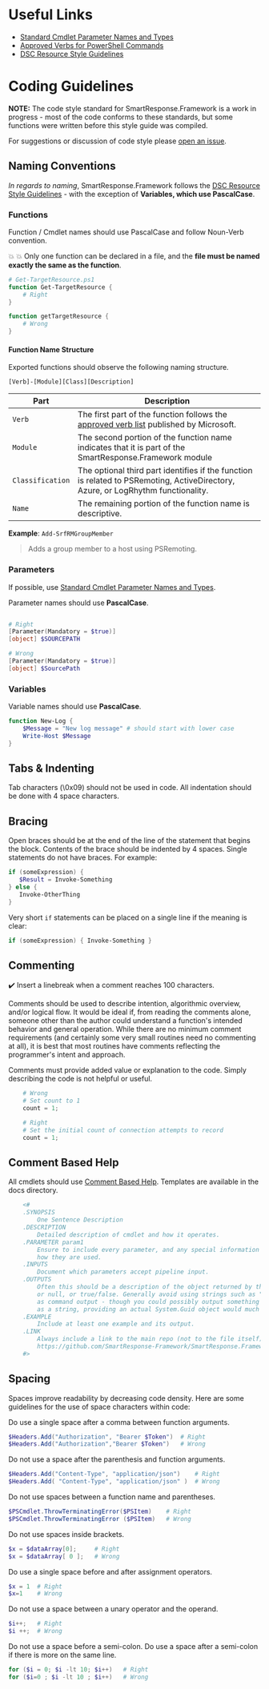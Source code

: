 <!-- markdownlint-disable MD041 -->

# Useful Links

* [Standard Cmdlet Parameter Names and Types](https://docs.microsoft.com/en-us/powershell/scripting/developer/cmdlet/standard-cmdlet-parameter-names-and-types?view=powershell-5.1)
* [Approved Verbs for PowerShell Commands](https://docs.microsoft.com/en-us/powershell/scripting/developer/cmdlet/approved-verbs-for-windows-powershell-commands?view=powershell-5.1)
* [DSC Resource Style Guidelines](https://github.com/PowerShell/DscResources/blob/master/StyleGuidelines.md)

# Coding Guidelines

**NOTE:** The code style standard for SmartResponse.Framework is a work in progress - most of the code conforms to these standards, but some functions were written before this style guide was compiled.

For suggestions or discussion of code style please [open an issue](https://github.com/SmartResponse-Framework/SmartResponse.Framework/issues).

## Naming Conventions

*In regards to naming*, SmartResponse.Framework follows the [DSC Resource Style Guidelines](https://github.com/PowerShell/DscResources/blob/master/StyleGuidelines.md) - with the exception of **Variables, which use PascalCase**.

### Functions

Function / Cmdlet names should use PascalCase and follow Noun-Verb convention.

:boom: :boom: Only one function can be declared in a file, and the **file must be named exactly the same as the function**.

```powershell
# Get-TargetResource.ps1
function Get-TargetResource {
    # Right
}

function getTargetResource {
    # Wrong
}
```

#### Function Name Structure

Exported functions should observe the following naming structure.

`[Verb]-[Module][Class][Description]`

| Part      | Description |
| ----------- | ----------- |
| `Verb` | The first part of the function follows the [approved verb list](https://docs.microsoft.com/en-us/powershell/developer/cmdlet/approved-verbs-for-windows-powershell-commands) published by Microsoft. |
| `Module` | The second portion of the function name indicates that it is part of the SmartResponse.Framework module|
| `Classification` | The optional third part identifies if the function is related to PSRemoting, ActiveDirectory, Azure, or LogRhythm functionality.|
| `Name` | The remaining portion of the function name is descriptive.|

**Example**: `Add-SrfRMGroupMember`

> Adds a group member to a host using PSRemoting.

### Parameters

If possible, use [Standard Cmdlet Parameter Names and Types](https://docs.microsoft.com/en-us/powershell/scripting/developer/cmdlet/standard-cmdlet-parameter-names-and-types?view=powershell-5.1).

Parameter names should use **PascalCase**.

```powershell

# Right
[Parameter(Mandatory = $true)]
[object] $SOURCEPATH

# Wrong
[Parameter(Mandatory = $true)]
[object] $SourcePath

```

### Variables

Variable names should use **PascalCase**.

```powershell
function New-Log {
    $Message = "New log message" # should start with lower case
    Write-Host $Message
}
```

## Tabs & Indenting

Tab characters (\0x09) should not be used in code. All indentation should be done with 4 space characters.

## Bracing

Open braces should be at the end of the line of the statement that begins the block. Contents of the brace should be indented by 4 spaces. Single statements do not have braces. For example:

```powershell
if (someExpression) {
   $Result = Invoke-Something
} else {
   Invoke-OtherThing
}
```

Very short `if` statements can be placed on a single line if the meaning is clear:

```powershell
if (someExpression) { Invoke-Something }
```

## Commenting

:heavy_check_mark: Insert a linebreak when a comment reaches 100 characters.

Comments should be used to describe intention, algorithmic overview, and/or logical flow.  It would be ideal if, from reading the comments alone, someone other than the author could understand a function's intended behavior and general operation. While there are no minimum comment requirements (and certainly some very small routines need no commenting at all), it is best that most routines have comments reflecting the programmer's intent and approach.

Comments must provide added value or explanation to the code. Simply describing the code is not helpful or useful.

```powershell
    # Wrong
    # Set count to 1
    count = 1;

    # Right
    # Set the initial count of connection attempts to record
    count = 1;

```

## Comment Based Help

All cmdlets should use [Comment Based Help](https://docs.microsoft.com/en-us/powershell/module/microsoft.powershell.core/about/about_comment_based_help?view=powershell-5.1).  Templates are available in the docs directory.

```powershell
    <#
    .SYNOPSIS
        One Sentence Description
    .DESCRIPTION
        Detailed description of cmdlet and how it operates.
    .PARAMETER param1
        Ensure to include every parameter, and any special information about
        how they are used.
    .INPUTS
        Document which parameters accept pipeline input.
    .OUTPUTS
        Often this should be a description of the object returned by the cmdlet,
        or null, or true/false. Generally avoid using strings such as "Complete"
        as command output - though you could possibly output something like a Guid
        as a string, providing an actual System.Guid object would much more preferable.
    .EXAMPLE
        Include at least one example and its output.
    .LINK
        Always include a link to the main repo (not to the file itself)
        https://github.com/SmartResponse-Framework/SmartResponse.Framework
    #>
```

## Spacing

Spaces improve readability by decreasing code density. Here are some guidelines for the use of space characters within code:

Do use a single space after a comma between function arguments.

```powershell
$Headers.Add("Authorization", "Bearer $Token")  # Right
$Headers.Add("Authorization","Bearer $Token")   # Wrong
```

Do not use a space after the parenthesis and function arguments.

```powershell
$Headers.Add("Content-Type", "application/json")    # Right
$Headers.Add( "Content-Type", "application/json" )  # Wrong
```

Do not use spaces between a function name and parentheses.

```powershell
$PSCmdlet.ThrowTerminatingError($PSItem)    # Right
$PSCmdlet.ThrowTerminatingError ($PSItem)   # Wrong
```

Do not use spaces inside brackets.

```powershell
$x = $dataArray[0];     # Right
$x = $dataArray[ 0 ];   # Wrong
```

Do use a single space before and after assignment operators.

```powershell
$x = 1  # Right
$x=1    # Wrong
```

Do not use a space between a unary operator and the operand.

```powershell
$i++;   # Right
$i ++;  # Wrong
```

Do not use a space before a semi-colon. Do use a space after a semi-colon if there is more on the same line.

```powershell
for ($i = 0; $i -lt 10; $i++)   # Right
for ($i=0 ; $i -lt 10 ; $i++)   # Wrong
```
